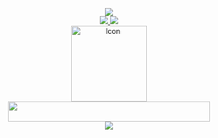 <p align="center">
  <a href="https://github.com/5R33CH4/sreecha/blob/main/LICENSE">
    <img src="https://img.shields.io/github/license/5R33CH4/sreecha?color=9cf&logo=License&logoColor=6969&style=for-the-badge">
  </a>
  <br>
  <a href="https://sreecha.me">
    <img src="https://img.shields.io/website?down_color=ff0769&style=for-the-badge&url=https%3A%2F%2F5r33ch4.github.io">
  </a>
  <a href="https://discord.gg/zBfSCasSnX">
    <img src="https://img.shields.io/discord/855953645963444246?color=6c3af4&label=Discord&style=for-the-badge">
  </a>
  <br>
  <a href="https://github.com/5R33CH4/sreecha">
    <img src="https://i.imgur.com/MB7vViE.png" alt="Icon" width="150" height="150">
  </a>
  <br>
  <img src="https://i.imgur.com/WIr4Rp3.png" width="400" height="40">
  <br>
  <img src="https://raw.githubusercontent.com/andreasbm/readme/master/assets/lines/rainbow.png">



